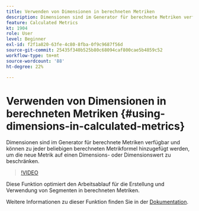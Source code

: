 ```yaml
---
title: Verwenden von Dimensionen in berechneten Metriken
description: Dimensionen sind im Generator für berechnete Metriken verfügbar und können zu jeder beliebigen berechneten Metrikformel hinzugefügt werden, um die neue Metrik auf einen Dimensions- oder Dimensionswert zu beschränken.
feature: Calculated Metrics
kt: 1904
role: User
level: Beginner
exl-id: f2f1a820-63fe-4c80-8fba-0f9c9687f56d
source-git-commit: 25435f340b525b80c68094caf800cae5b4859c52
workflow-type: tm+mt
source-wordcount: '88'
ht-degree: 22%

---
```


# Verwenden von Dimensionen in berechneten Metriken {#using-dimensions-in-calculated-metrics}

Dimensionen sind im Generator für berechnete Metriken verfügbar und können zu jeder beliebigen berechneten Metrikformel hinzugefügt werden, um die neue Metrik auf einen Dimensions- oder Dimensionswert zu beschränken.

>[!VIDEO](https://video.tv.adobe.com/v/23723/?quality=12&learn=on)

Diese Funktion optimiert den Arbeitsablauf für die Erstellung und Verwendung von Segmenten in berechneten Metriken.

Weitere Informationen zu dieser Funktion finden Sie in der [Dokumentation](https://experienceleague.adobe.com/docs/analytics/components/calculated-metrics/calcmetric-workflow/cm-build-metrics.html?lang=de).
